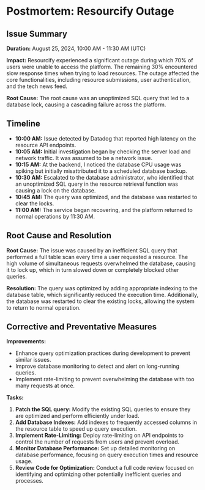 # Postmortem: Resourcify Outage

## Issue Summary
**Duration:** August 25, 2024, 10:00 AM - 11:30 AM (UTC)

**Impact:** Resourcify experienced a significant outage during which 70% of users were unable to access the platform. The remaining 30% encountered slow response times when trying to load resources. The outage affected the core functionalities, including resource submissions, user authentication, and the tech news feed.

**Root Cause:** The root cause was an unoptimized SQL query that led to a database lock, causing a cascading failure across the platform.

## Timeline
- **10:00 AM:** Issue detected by Datadog that reported high latency on the resource API endpoints.
- **10:05 AM:** Initial investigation began by checking the server load and network traffic. It was assumed to be a network issue.
- **10:15 AM:** At the backend, I noticed the database CPU usage was spiking but initially misattributed it to a scheduled database backup.
- **10:30 AM:** Escalated to the database administrator, who identified that an unoptimized SQL query in the resource retrieval function was causing a lock on the database.
- **10:45 AM:** The query was optimized, and the database was restarted to clear the locks.
- **11:00 AM:** The service began recovering, and the platform returned to normal operations by 11:30 AM.

## Root Cause and Resolution
**Root Cause:** The issue was caused by an inefficient SQL query that performed a full table scan every time a user requested a resource. The high volume of simultaneous requests overwhelmed the database, causing it to lock up, which in turn slowed down or completely blocked other queries.

**Resolution:** The query was optimized by adding appropriate indexing to the database table, which significantly reduced the execution time. Additionally, the database was restarted to clear the existing locks, allowing the system to return to normal operation.

## Corrective and Preventative Measures
**Improvements:**
- Enhance query optimization practices during development to prevent similar issues.
- Improve database monitoring to detect and alert on long-running queries.
- Implement rate-limiting to prevent overwhelming the database with too many requests at once.

**Tasks:**
1. **Patch the SQL query:** Modify the existing SQL queries to ensure they are optimized and perform efficiently under load.
2. **Add Database Indexes:** Add indexes to frequently accessed columns in the resource table to speed up query execution.
3. **Implement Rate-Limiting:** Deploy rate-limiting on API endpoints to control the number of requests from users and prevent overload.
4. **Monitor Database Performance:** Set up detailed monitoring on database performance, focusing on query execution times and resource usage.
5. **Review Code for Optimization:** Conduct a full code review focused on identifying and optimizing other potentially inefficient queries and processes.
